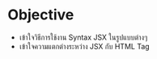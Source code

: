 # Objective

- เข้าใจวิธีการใช้งาน Syntax JSX ในรูปแบบต่างๆ
- เข้าใจความแตกต่างระหว่าง JSX กับ HTML Tag
